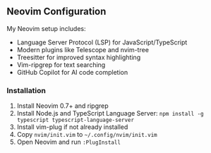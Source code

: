 ## Neovim Configuration

My Neovim setup includes:

- Language Server Protocol (LSP) for JavaScript/TypeScript
- Modern plugins like Telescope and nvim-tree
- Treesitter for improved syntax highlighting
- Vim-ripgrep for text searching
- GitHub Copilot for AI code completion

### Installation

1. Install Neovim 0.7+ and ripgrep
2. Install Node.js and TypeScript Language Server: `npm install -g typescript typescript-language-server`
3. Install vim-plug if not already installed
4. Copy `nvim/init.vim` to `~/.config/nvim/init.vim`
5. Open Neovim and run `:PlugInstall`
